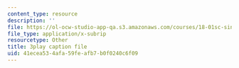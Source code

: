 ```yaml
---
content_type: resource
description: ''
file: https://ol-ocw-studio-app-qa.s3.amazonaws.com/courses/18-01sc-single-variable-calculus-fall-2010/41ecea534afa59feafb7b0f0240c6f09_KhwQKE_tld0.vtt
file_type: application/x-subrip
resourcetype: Other
title: 3play caption file
uid: 41ecea53-4afa-59fe-afb7-b0f0240c6f09
---
```

